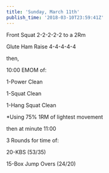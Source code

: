 ```yaml
---
title: 'Sunday, March 11th'
publish_time: '2018-03-10T23:59:41Z'
---
```


Front Squat 2-2-2-2-2 to a 2Rm

Glute Ham Raise 4-4-4-4-4

then,

10:00 EMOM of:

1-Power Clean

1-Squat Clean

1-Hang Squat Clean

\*Using 75% 1RM of lightest movement

then at minute 11:00

3 Rounds for time of:

20-KBS (53/35)

15-Box Jump Overs (24/20)

 
